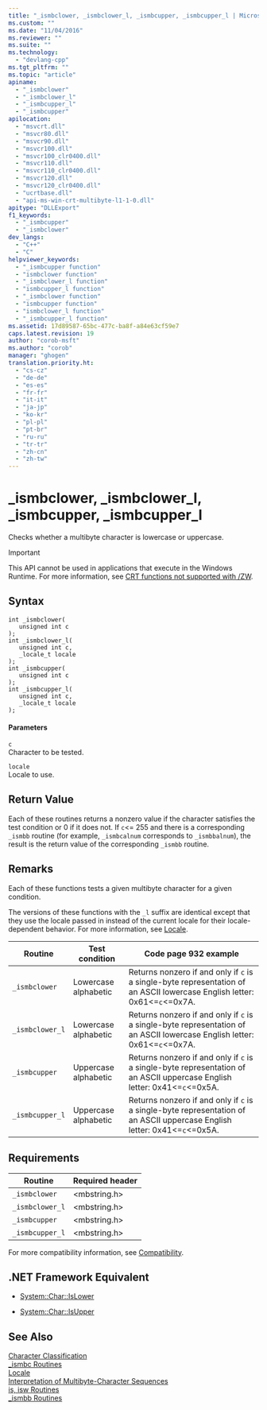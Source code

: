 ```yaml
---
title: "_ismbclower, _ismbclower_l, _ismbcupper, _ismbcupper_l | Microsoft Docs"
ms.custom: ""
ms.date: "11/04/2016"
ms.reviewer: ""
ms.suite: ""
ms.technology: 
  - "devlang-cpp"
ms.tgt_pltfrm: ""
ms.topic: "article"
apiname: 
  - "_ismbclower"
  - "_ismbclower_l"
  - "_ismbcupper_l"
  - "_ismbcupper"
apilocation: 
  - "msvcrt.dll"
  - "msvcr80.dll"
  - "msvcr90.dll"
  - "msvcr100.dll"
  - "msvcr100_clr0400.dll"
  - "msvcr110.dll"
  - "msvcr110_clr0400.dll"
  - "msvcr120.dll"
  - "msvcr120_clr0400.dll"
  - "ucrtbase.dll"
  - "api-ms-win-crt-multibyte-l1-1-0.dll"
apitype: "DLLExport"
f1_keywords: 
  - "_ismbcupper"
  - "_ismbclower"
dev_langs: 
  - "C++"
  - "C"
helpviewer_keywords: 
  - "_ismbcupper function"
  - "ismbclower function"
  - "_ismbclower_l function"
  - "ismbcupper_l function"
  - "_ismbclower function"
  - "ismbcupper function"
  - "ismbclower_l function"
  - "_ismbcupper_l function"
ms.assetid: 17d89587-65bc-477c-ba8f-a84e63cf59e7
caps.latest.revision: 19
author: "corob-msft"
ms.author: "corob"
manager: "ghogen"
translation.priority.ht: 
  - "cs-cz"
  - "de-de"
  - "es-es"
  - "fr-fr"
  - "it-it"
  - "ja-jp"
  - "ko-kr"
  - "pl-pl"
  - "pt-br"
  - "ru-ru"
  - "tr-tr"
  - "zh-cn"
  - "zh-tw"
---
```

# _ismbclower, _ismbclower_l, _ismbcupper, _ismbcupper_l
Checks whether a multibyte character is lowercase or uppercase.  
  
> [!IMPORTANT]
>  This API cannot be used in applications that execute in the Windows Runtime. For more information, see [CRT functions not supported with /ZW](http://msdn.microsoft.com/library/windows/apps/jj606124.aspx).  
  
## Syntax  
  
```  
int _ismbclower(  
   unsigned int c   
);  
int _ismbclower_l(  
   unsigned int c,  
   _locale_t locale   
);  
int _ismbcupper(  
   unsigned int c   
);  
int _ismbcupper_l(  
   unsigned int c,  
   _locale_t locale  
);  
```  
  
#### Parameters  
 `c`  
 Character to be tested.  
  
 `locale`  
 Locale to use.  
  
## Return Value  
 Each of these routines returns a nonzero value if the character satisfies the test condition or 0 if it does not. If `c`<= 255 and there is a corresponding `_ismbb` routine (for example, `_ismbcalnum` corresponds to `_ismbbalnum`), the result is the return value of the corresponding `_ismbb` routine.  
  
## Remarks  
 Each of these functions tests a given multibyte character for a given condition.  
  
 The versions of these functions with the `_l` suffix are identical except that they use the locale passed in instead of the current locale for their locale-dependent behavior. For more information, see [Locale](../../c-runtime-library/locale.md).  
  
|Routine|Test condition|Code page 932 example|  
|-------------|--------------------|---------------------------|  
|`_ismbclower`|Lowercase alphabetic|Returns nonzero if and only if `c` is a single-byte representation of an ASCII lowercase English letter: 0x61<=`c`<=0x7A.|  
|`_ismbclower_l`|Lowercase alphabetic|Returns nonzero if and only if `c` is a single-byte representation of an ASCII lowercase English letter: 0x61<=`c`<=0x7A.|  
|`_ismbcupper`|Uppercase alphabetic|Returns nonzero if and only if `c` is a single-byte representation of an ASCII uppercase English letter: 0x41<=`c`<=0x5A.|  
|`_ismbcupper_l`|Uppercase alphabetic|Returns nonzero if and only if `c` is a single-byte representation of an ASCII uppercase English letter: 0x41<=`c`<=0x5A.|  
  
## Requirements  
  
|Routine|Required header|  
|-------------|---------------------|  
|`_ismbclower`|\<mbstring.h>|  
|`_ismbclower_l`|\<mbstring.h>|  
|`_ismbcupper`|\<mbstring.h>|  
|`_ismbcupper_l`|\<mbstring.h>|  
  
 For more compatibility information, see [Compatibility](../../c-runtime-library/compatibility.md).  
  
## .NET Framework Equivalent  
  
-   [System::Char::IsLower](https://msdn.microsoft.com/en-us/library/system.char.islower.aspx)  
  
-   [System::Char::IsUpper](https://msdn.microsoft.com/en-us/library/system.char.isupper.aspx)  
  
## See Also  
 [Character Classification](../../c-runtime-library/character-classification.md)   
 [_ismbc Routines](../../c-runtime-library/ismbc-routines.md)   
 [Locale](../../c-runtime-library/locale.md)   
 [Interpretation of Multibyte-Character Sequences](../../c-runtime-library/interpretation-of-multibyte-character-sequences.md)   
 [is, isw Routines](../../c-runtime-library/is-isw-routines.md)   
 [_ismbb Routines](../../c-runtime-library/ismbb-routines.md)